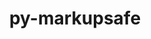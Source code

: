 ---
title: "py-markupsafe"
layout: cache
categories: [package, v0.20.1]
meta: {"versions": ["2.1.1"], "compilers": ["gcc@=11.1.0", "gcc@=11.3.0", "gcc@=7.3.1"], "oss": ["amzn2", "ubuntu20.04", "ubuntu22.04"], "platforms": ["linux"], "targets": ["aarch64", "neoverse_n1", "ppc64le", "x86_64_v3"], "stacks": ["aws-isc", "aws-isc-aarch64", "data-vis-sdk", "e4s", "e4s-power", "gpu-tests", "ml-linux-x86_64-cpu", "ml-linux-x86_64-cuda", "ml-linux-x86_64-rocm", "root"], "num_specs": 15, "num_specs_by_stack": {"aws-isc-aarch64": 2, "root": 15, "aws-isc": 1, "e4s-power": 3, "gpu-tests": 1, "e4s": 4, "data-vis-sdk": 4, "ml-linux-x86_64-cpu": 1, "ml-linux-x86_64-rocm": 1, "ml-linux-x86_64-cuda": 1}}
spec_details: [{"hash": "ezgb37jnuyioxzrcvceujgaznru6rs6f", "compiler": "gcc@=7.3.1", "versions": ["2.1.1"], "os": "amzn2", "platform": "linux", "target": "aarch64", "variants": ["build_system=python_pip"], "stacks": ["aws-isc-aarch64", "root"], "size": "-", "tarball": "https://binaries.spack.io/releases/v0.20.1/build_cache/linux-amzn2-aarch64/gcc-7.3.1/py-markupsafe-2.1.1/linux-amzn2-aarch64-gcc-7.3.1-py-markupsafe-2.1.1-ezgb37jnuyioxzrcvceujgaznru6rs6f.spack"}, {"hash": "jwv76tpcr77yv2f5ycm4i6x32gd3chqr", "compiler": "gcc@=7.3.1", "versions": ["2.1.1"], "os": "amzn2", "platform": "linux", "target": "neoverse_n1", "variants": ["build_system=python_pip"], "stacks": ["aws-isc-aarch64", "root"], "size": "-", "tarball": "https://binaries.spack.io/releases/v0.20.1/build_cache/linux-amzn2-neoverse_n1/gcc-7.3.1/py-markupsafe-2.1.1/linux-amzn2-neoverse_n1-gcc-7.3.1-py-markupsafe-2.1.1-jwv76tpcr77yv2f5ycm4i6x32gd3chqr.spack"}, {"hash": "n6zqiinktog3iradqvba4ump4n37bmf5", "compiler": "gcc@=7.3.1", "versions": ["2.1.1"], "os": "amzn2", "platform": "linux", "target": "x86_64_v3", "variants": ["build_system=python_pip"], "stacks": ["aws-isc", "root"], "size": "-", "tarball": "https://binaries.spack.io/releases/v0.20.1/build_cache/linux-amzn2-x86_64_v3/gcc-7.3.1/py-markupsafe-2.1.1/linux-amzn2-x86_64_v3-gcc-7.3.1-py-markupsafe-2.1.1-n6zqiinktog3iradqvba4ump4n37bmf5.spack"}, {"hash": "glmckubp2gqyrn3n7f4go3ke4q5balij", "compiler": "gcc@=11.1.0", "versions": ["2.1.1"], "os": "ubuntu20.04", "platform": "linux", "target": "ppc64le", "variants": ["build_system=python_pip"], "stacks": ["root", "e4s-power"], "size": "-", "tarball": "https://binaries.spack.io/releases/v0.20.1/build_cache/linux-ubuntu20.04-ppc64le/gcc-11.1.0/py-markupsafe-2.1.1/linux-ubuntu20.04-ppc64le-gcc-11.1.0-py-markupsafe-2.1.1-glmckubp2gqyrn3n7f4go3ke4q5balij.spack"}, {"hash": "fzrctyhyaf4xpk67ripchdhfmnkrfpwq", "compiler": "gcc@=11.1.0", "versions": ["2.1.1"], "os": "ubuntu20.04", "platform": "linux", "target": "ppc64le", "variants": ["build_system=python_pip"], "stacks": ["root", "e4s-power"], "size": "-", "tarball": "https://binaries.spack.io/releases/v0.20.1/build_cache/linux-ubuntu20.04-ppc64le/gcc-11.1.0/py-markupsafe-2.1.1/linux-ubuntu20.04-ppc64le-gcc-11.1.0-py-markupsafe-2.1.1-fzrctyhyaf4xpk67ripchdhfmnkrfpwq.spack"}, {"hash": "bkdsnf6lfp4ebtz6jgagd47pu64x7unq", "compiler": "gcc@=11.1.0", "versions": ["2.1.1"], "os": "ubuntu20.04", "platform": "linux", "target": "ppc64le", "variants": ["build_system=python_pip"], "stacks": ["root", "e4s-power"], "size": "-", "tarball": "https://binaries.spack.io/releases/v0.20.1/build_cache/linux-ubuntu20.04-ppc64le/gcc-11.1.0/py-markupsafe-2.1.1/linux-ubuntu20.04-ppc64le-gcc-11.1.0-py-markupsafe-2.1.1-bkdsnf6lfp4ebtz6jgagd47pu64x7unq.spack"}, {"hash": "ielzavdtf5wiqmkaajeb4zeycpp5r2dq", "compiler": "gcc@=11.1.0", "versions": ["2.1.1"], "os": "ubuntu20.04", "platform": "linux", "target": "x86_64_v3", "variants": ["build_system=python_pip"], "stacks": ["gpu-tests", "root", "e4s"], "size": "-", "tarball": "https://binaries.spack.io/releases/v0.20.1/build_cache/linux-ubuntu20.04-x86_64_v3/gcc-11.1.0/py-markupsafe-2.1.1/linux-ubuntu20.04-x86_64_v3-gcc-11.1.0-py-markupsafe-2.1.1-ielzavdtf5wiqmkaajeb4zeycpp5r2dq.spack"}, {"hash": "d6o3d5bxs56vdhtvsyjfi4s6zzebrsrr", "compiler": "gcc@=11.1.0", "versions": ["2.1.1"], "os": "ubuntu20.04", "platform": "linux", "target": "x86_64_v3", "variants": ["build_system=python_pip"], "stacks": ["data-vis-sdk", "root"], "size": "-", "tarball": "https://binaries.spack.io/releases/v0.20.1/build_cache/linux-ubuntu20.04-x86_64_v3/gcc-11.1.0/py-markupsafe-2.1.1/linux-ubuntu20.04-x86_64_v3-gcc-11.1.0-py-markupsafe-2.1.1-d6o3d5bxs56vdhtvsyjfi4s6zzebrsrr.spack"}, {"hash": "3y5muig4hvfpzmbikj6yy6pzagdicxon", "compiler": "gcc@=11.1.0", "versions": ["2.1.1"], "os": "ubuntu20.04", "platform": "linux", "target": "x86_64_v3", "variants": ["build_system=python_pip"], "stacks": ["data-vis-sdk", "root"], "size": "-", "tarball": "https://binaries.spack.io/releases/v0.20.1/build_cache/linux-ubuntu20.04-x86_64_v3/gcc-11.1.0/py-markupsafe-2.1.1/linux-ubuntu20.04-x86_64_v3-gcc-11.1.0-py-markupsafe-2.1.1-3y5muig4hvfpzmbikj6yy6pzagdicxon.spack"}, {"hash": "jym3ierju7f6cqhyo5ubmu6yieiksyju", "compiler": "gcc@=11.1.0", "versions": ["2.1.1"], "os": "ubuntu20.04", "platform": "linux", "target": "x86_64_v3", "variants": ["build_system=python_pip"], "stacks": ["root", "e4s"], "size": "-", "tarball": "https://binaries.spack.io/releases/v0.20.1/build_cache/linux-ubuntu20.04-x86_64_v3/gcc-11.1.0/py-markupsafe-2.1.1/linux-ubuntu20.04-x86_64_v3-gcc-11.1.0-py-markupsafe-2.1.1-jym3ierju7f6cqhyo5ubmu6yieiksyju.spack"}, {"hash": "awostwmarjyxav7hpl7jvdmvjqdlrfwv", "compiler": "gcc@=11.1.0", "versions": ["2.1.1"], "os": "ubuntu20.04", "platform": "linux", "target": "x86_64_v3", "variants": ["build_system=python_pip"], "stacks": ["data-vis-sdk", "root"], "size": "-", "tarball": "https://binaries.spack.io/releases/v0.20.1/build_cache/linux-ubuntu20.04-x86_64_v3/gcc-11.1.0/py-markupsafe-2.1.1/linux-ubuntu20.04-x86_64_v3-gcc-11.1.0-py-markupsafe-2.1.1-awostwmarjyxav7hpl7jvdmvjqdlrfwv.spack"}, {"hash": "kqcgxeci7dw62wotlsmnxl6b6vzdnpae", "compiler": "gcc@=11.1.0", "versions": ["2.1.1"], "os": "ubuntu20.04", "platform": "linux", "target": "x86_64_v3", "variants": ["build_system=python_pip"], "stacks": ["root", "e4s"], "size": "-", "tarball": "https://binaries.spack.io/releases/v0.20.1/build_cache/linux-ubuntu20.04-x86_64_v3/gcc-11.1.0/py-markupsafe-2.1.1/linux-ubuntu20.04-x86_64_v3-gcc-11.1.0-py-markupsafe-2.1.1-kqcgxeci7dw62wotlsmnxl6b6vzdnpae.spack"}, {"hash": "mrcfum44y4xwsbdezwbbytsqr7n623g6", "compiler": "gcc@=11.1.0", "versions": ["2.1.1"], "os": "ubuntu20.04", "platform": "linux", "target": "x86_64_v3", "variants": ["build_system=python_pip"], "stacks": ["data-vis-sdk", "root"], "size": "-", "tarball": "https://binaries.spack.io/releases/v0.20.1/build_cache/linux-ubuntu20.04-x86_64_v3/gcc-11.1.0/py-markupsafe-2.1.1/linux-ubuntu20.04-x86_64_v3-gcc-11.1.0-py-markupsafe-2.1.1-mrcfum44y4xwsbdezwbbytsqr7n623g6.spack"}, {"hash": "b3t2hwmj7p4orvg3i7ehzh6bmpxpesd4", "compiler": "gcc@=11.1.0", "versions": ["2.1.1"], "os": "ubuntu20.04", "platform": "linux", "target": "x86_64_v3", "variants": ["build_system=python_pip"], "stacks": ["root", "e4s"], "size": "-", "tarball": "https://binaries.spack.io/releases/v0.20.1/build_cache/linux-ubuntu20.04-x86_64_v3/gcc-11.1.0/py-markupsafe-2.1.1/linux-ubuntu20.04-x86_64_v3-gcc-11.1.0-py-markupsafe-2.1.1-b3t2hwmj7p4orvg3i7ehzh6bmpxpesd4.spack"}, {"hash": "yma25kbetsr6e4lxx5lposp5sjmbautn", "compiler": "gcc@=11.3.0", "versions": ["2.1.1"], "os": "ubuntu22.04", "platform": "linux", "target": "x86_64_v3", "variants": ["build_system=python_pip"], "stacks": ["ml-linux-x86_64-cpu", "ml-linux-x86_64-rocm", "root", "ml-linux-x86_64-cuda"], "size": "-", "tarball": "https://binaries.spack.io/releases/v0.20.1/build_cache/linux-ubuntu22.04-x86_64_v3/gcc-11.3.0/py-markupsafe-2.1.1/linux-ubuntu22.04-x86_64_v3-gcc-11.3.0-py-markupsafe-2.1.1-yma25kbetsr6e4lxx5lposp5sjmbautn.spack"}]
---